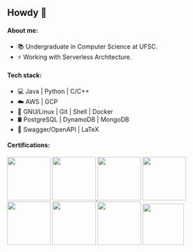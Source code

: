 ## Howdy :metal:

#### About me:
- 📚 Undergraduate in Computer Science at UFSC.
- ⚡ Working with Serverless Architecture.

#### Tech stack:
- 💻 Java | Python | C/C++
- ☁️ AWS | GCP
- 🧰 GNU/Linux | Git | Shell | Docker 
- 🛢 PostgreSQL | DynamoDB | MongoDB
- 📝 Swagger/OpenAPI | LaTeX

#### Certifications:

<a href="https://www.credential.net/44154905-e5cc-4176-8da2-3dc204d236d9"> <img src="https://templates.images.credential.net/16087222034725352720735519180699.png"       width="100px" /></a> <a href="https://www.credly.com/badges/0c776a31-3db6-40fd-9869-5d74071c76a8"> <img src="https://images.credly.com/size/340x340/images/1e1e332c-cbe5-4358-9491-748cc5c5d15f/image.png"       width="100px" /></a><a href="https://www.credly.com/badges/d2d52ada-b555-441c-b9ef-7b3067b8a0ee/public_url"> <img src="https://images.credly.com/images/e07c6cc4-b737-4d7e-8ce8-66b6b7a60367/image.png"       width="100px"/></a> <a href="https://www.credly.com/badges/38e28863-28d3-48a0-b10f-308ab3d1efb2/public_url"> <img src="https://images.credly.com/images/519a6dba-f145-4c1a-85a2-1d173d6898d9/image.png"       width="100px" /></a> 
<a href="https://www.credly.com/badges/40b1d1af-96ff-494a-95a7-2fc901b3813a"> <img src="https://images.credly.com/size/340x340/images/b870667f-00a3-48d7-b988-9c02b441b883/image.png"       width="100px" /></a> 
<a href="https://www.credly.com/badges/19f5eda7-12b3-413c-be5a-83b9e6b10d69"> <img src="https://images.credly.com/size/340x340/images/b8766b97-8362-4948-a08c-d4fbd2cda57c/image.png"       width="100px" /></a> <a href="https://www.credly.com/badges/99dce588-6f63-436d-b85d-fb0aa9ef5f1c/public_url"> <img src="https://images.credly.com/size/340x340/images/a894153e-1762-4870-83b9-150ff294d7fb/image.png"       width="100px" /></a> <a href="https://www.credly.com/badges/93d11c28-cc36-4837-b707-005c1d4c376b/public_url"> <img src="https://images.credly.com/size/340x340/images/00634f82-b07f-4bbd-a6bb-53de397fc3a6/image.png"       width="95px" /></a>  



<!-- <a href="https://www.credly.com/badges/d2d52ada-b555-441c-b9ef-7b3067b8a0ee/public_url"> <img src="https://images.credly.com/size/200x200/images/e07c6cc4-b737-4d7e-8ce8-66b6b7a60367/image.png"/></a> <a href="https://www.credly.com/badges/38e28863-28d3-48a0-b10f-308ab3d1efb2/public_url"> <img src="https://images.credly.com/size/200x200/images/519a6dba-f145-4c1a-85a2-1d173d6898d9/image.png"/></a>   -->
